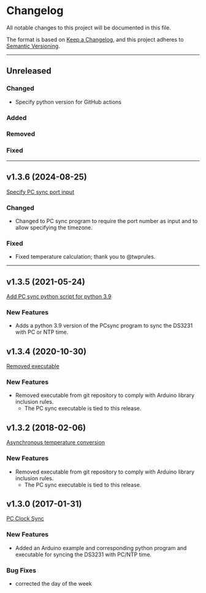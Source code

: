 # Changelog

All notable changes to this project will be documented in this file.

The format is based on [Keep a Changelog](https://keepachangelog.com/en/1.0.0/),
and this project adheres to [Semantic Versioning](https://semver.org/spec/v2.0.0.html).

****

## Unreleased

### Changed

- Specify python version for GitHub actions

### Added

### Removed

### Fixed

****

## v1.3.6 (2024-08-25)

[Specify PC sync port input](https://github.com/EnviroDIY/Sodaq_DS3231/releases/tag/v1.3.6)

### Changed

- Changed to PC sync program to require the port number as input and to allow specifying the timezone.

### Fixed

- Fixed temperature calculation; thank you to @twprules.

****

## v1.3.5 (2021-05-24)

[Add PC sync python script for python 3.9](https://github.com/EnviroDIY/Sodaq_DS3231/releases/tag/v1.3.5)

### New Features

- Adds a python 3.9 version of the PCsync program to sync the DS3231 with PC or NTP time.

## v1.3.4 (2020-10-30)

[Removed executable](https://github.com/EnviroDIY/Sodaq_DS3231/releases/tag/v1.3.4)

### New Features

- Removed executable from git repository to comply with Arduino library inclusion rules.
  - The PC sync executable is tied to this release.

## v1.3.2 (2018-02-06)

[Asynchronous temperature conversion](https://github.com/EnviroDIY/Sodaq_DS3231/releases/tag/v1.3.2)

### New Features

- Removed executable from git repository to comply with Arduino library inclusion rules.
  - The PC sync executable is tied to this release.

## v1.3.0 (2017-01-31)

[PC Clock Sync](https://github.com/EnviroDIY/Sodaq_DS3231/releases/tag/v1.3.0)

### New Features

- Added an Arduino example and corresponding python program and executable for syncing the DS3231 with PC/NTP time.

### Bug Fixes

- corrected the day of the week
